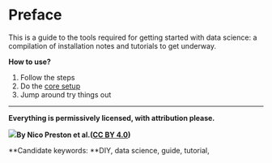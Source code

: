 # Preface

This is a guide to the tools required for getting started with data science: a compilation of installation notes and tutorials to get underway.

**How to use?**

1. Follow the steps
2. Do the [core setup](#)
3. Jump around try things out

---

**Everything is permissively licensed, with attribution please.**

![](https://lh6.googleusercontent.com/pxJ3UvklwjnJyC9wSnASZ2gRgThSpPqeZgLEVh172VgSLdDBUyV0f2sGWrWFcRz-COncdNuVl4QcwI9FY5NGoY5oQZMM7Xq3e8EYmPusOyL0yRahtrU0queJCDCV2XoPRG1XrcQP)**By Nico Preston et al.\(**[**CC BY 4.0**](#)**\)**

**Candidate keywords: **DIY, data science, guide, tutorial,


